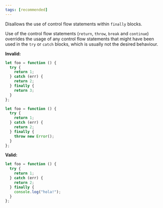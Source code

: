 ```yaml
---
tags: [recommended]
---
```


Disallows the use of control flow statements within `finally` blocks.

Use of the control flow statements (`return`, `throw`, `break` and `continue`)
overrides the usage of any control flow statements that might have been used in
the `try` or `catch` blocks, which is usually not the desired behaviour.

**Invalid:**

```typescript
let foo = function () {
  try {
    return 1;
  } catch (err) {
    return 2;
  } finally {
    return 3;
  }
};
```

```typescript
let foo = function () {
  try {
    return 1;
  } catch (err) {
    return 2;
  } finally {
    throw new Error();
  }
};
```

**Valid:**

```typescript
let foo = function () {
  try {
    return 1;
  } catch (err) {
    return 2;
  } finally {
    console.log("hola!");
  }
};
```
